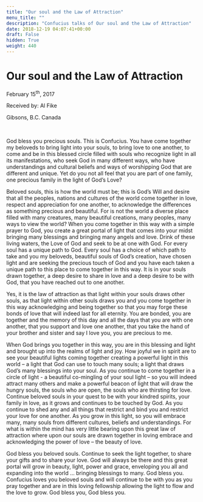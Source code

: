 ```yaml
---
title: "Our soul and the Law of Attraction"
menu_title: ""
description: "Confucius talks of Our soul and the Law of Attraction"
date: 2018-12-19 04:07:41+00:00
draft: False
hidden: True
weight: 440
---
```

# Our soul and the Law of Attraction

February 15<sup>th</sup>, 2017

Received by: Al Fike

Gibsons, B.C. Canada

 

God bless you precious souls.  This is Confucius.  You have come together my beloveds to bring light into your souls, to bring love to one another, to come and be in this blessed circle filled with souls who recognize light in all its manifestations, who seek God in many different ways, who have understandings and cultural beliefs and ways of worshipping God that are different and unique.  Yet do you not all feel that you are part of one family, one precious family in the light of God’s Love?  

Beloved souls, this is how the world must be; this is God’s Will and desire that all the peoples, nations and cultures of the world come together in love, respect and appreciation for one another, to acknowledge the differences as something precious and beautiful.  For is not the world a diverse place filled with many creatures, many beautiful creations, many peoples, many ways to view the world?  When you come together in this way with a simple prayer to God, you create a great portal of light that comes into your midst bringing many blessings and bringing many angels and love.  Drink of these living waters, the Love of God and seek to be at one with God.  For every soul has a unique path to God.  Every soul has a choice of which path to take and you my beloveds, beautiful souls of God’s creation, have chosen light and are seeking the precious touch of God and you have each taken a unique path to this place to come together in this way. It is in your souls drawn together, a deep desire to share in love and a deep desire to be with God, that you have reached out to one another.  

Yes, it is the law of attraction  as that light within your souls draws other souls, as that light within other souls draws you and you come together in this way acknowledging and being together so that you may forge these bonds of love that will indeed last for all eternity.  You are bonded, you are together and the memory of this day and all the days that you are with one another, that you support and love one another, that you take the hand of your brother and sister and say I love you, you are precious to me.  

When God brings you together in this way, you are in this blessing and light and brought up into the realms of light and joy.  How joyful we in spirit are to see your beautiful lights coming together creating a powerful light in this world – a light that God can use to touch many souls; a light that draws God’s many blessings into your soul.  As you continue to come together in a circle of light - a beautiful co-mingling of your soul light – so you will indeed attract many others and make a powerful beacon of light that will draw the hungry souls, the souls who are open, the souls who are thirsting for love.  Continue beloved souls in your quest to be with your kindred spirits, your family in love, as it grows and continues to be touched by God.  As you continue to shed any and all things that restrict and bind you and restrict your love for one another. As you grow in this light, so you will embrace many, many souls from different cultures, beliefs and understandings.  For what is within the mind has very little bearing upon this great law of attraction where upon our souls are drawn together in loving embrace and acknowledging the power of love – the beauty of love. 

 God bless you beloved souls.  Continue to seek the light together, to share your gifts and to share your love. God will always be there and this great portal will grow in beauty, light, power and grace, enveloping you all and expanding into the world … bringing blessings to many.  God bless you.  Confucius loves you beloved souls and will continue to be with you as you pray together and are in this loving fellowship allowing the light to flow and the love to grow.  God bless you, God bless you.